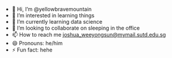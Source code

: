 - 👋 Hi, I’m @yellowbravemountain
- 👀 I’m interested in learning things
- 🌱 I’m currently learning data science
- 💞️ I’m looking to collaborate on sleeping in the office
- 📫 How to reach me joshua_weeyongsun@mymail.sutd.edu.sg
- 😄 Pronouns: he/him
- ⚡ Fun fact: hehe

<!---
yellowbravemountain/yellowbravemountain is a ✨ special ✨ repository because its `README.md` (this file) appears on your GitHub profile.
You can click the Preview link to take a look at your changes.
--->
